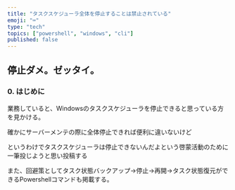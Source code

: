 ```yaml
---
title: "タスクスケジューラ全体を停止することは禁止されている"
emoji: "⌨"
type: "tech"
topics: ["powershell", "windows", "cli"]
published: false
---
```


## 停止ダメ。ゼッタイ。

### 0. はじめに

業務していると、Windowsのタスクスケジューラを停止できると思っている方を見かける。

確かにサーバーメンテの際に全体停止できれば便利に違いないけど

というわけでタスクスケジューラは停止できないんだよという啓蒙活動のために一筆投じようと思い投稿する

また、回避策としてタスク状態バックアップ→停止→再開→タスク状態復元ができるPowershellコマンドも掲載する。